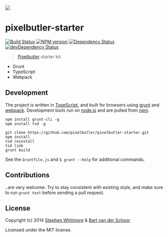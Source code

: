 <img src="http://www.stephenwhitmore.com/pixelbutler.png">

# pixelbutler-starter

[![Build Status](https://secure.travis-ci.org/pixelbutler/pixelbutler-starter.svg?branch=master)](http://travis-ci.org/pixelbutler/pixelbutler-starter) [![NPM version](https://badge.fury.io/js/pixelbutler.svg)](http://badge.fury.io/js/pixelbutler) [![Dependency Status](https://david-dm.org/pixelbutler/pixelbutler-starter.svg)](https://david-dm.org/pixelbutler/pixelbutler-starter) [![devDependency Status](https://david-dm.org/pixelbutler/pixelbutler-starter/dev-status.svg)](https://david-dm.org/pixelbutler/pixelbutler-starter#info=devDependencies)

> [Pixelbutler](https://github.com/pixelbutler/pixelbutler/) starter kit.

 - Grunt
 - TypeScript
 - Webpack

## Development

The project is written in [TypeScript](http://typescriptlang.org), and built for browsers using [grunt](http://gruntjs.com) and [webpack](https://github.com/webpack/webpack). Development tools run on [node.js](http://nodejs.org/) and are pulled from [npm](https://www.npmjs.org/).

````
npm install grunt-cli -g
npm install tsd -g

git clone https://github.com/pixelbutler/pixelbutler-starter.git
npm install
tsd reinstall
tsd link
grunt build
````

See the `Gruntfile.js` and `$ grunt --help` for additional commands.


## Contributions

..are very welcome. Try to stay consistent with existing style, and make sure
to run `grunt test` before sending a pull request.

## License

Copyright (c) 2014 [Stephen Whitmore][sww] & [Bart van der Schoor][bvds]

Licensed under the MIT license.


[sww]: https://github.com/noffle
[bvds]: https://github.com/Bartvds
